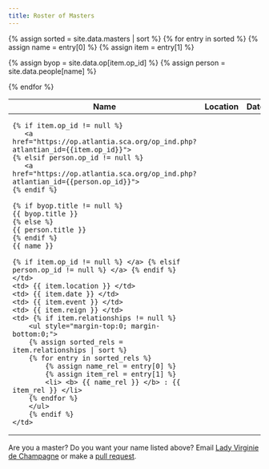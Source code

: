 ```yaml
---
title: Roster of Masters
---
```


<table class="pure-table pure-table-bordered sortable" width="100%">
<thead>
<tr>
   <th> Name </th>
   <th> Location </th>
   <th> Date </th>
   <th> Event </th>
   <th> Reign </th>
   <th> Relationships </th>
</tr>
</thead>
<tbody>
{% assign sorted = site.data.masters | sort %}
{% for entry in sorted %}
{% assign name = entry[0] %}
{% assign item = entry[1] %}
   
{% assign byop = site.data.op[item.op_id] %}
{% assign person = site.data.people[name] %}
<tr>
  <td>
     
    {% if item.op_id != null %}
       <a href="https://op.atlantia.sca.org/op_ind.php?atlantian_id={{item.op_id}}">
    {% elsif person.op_id != null %}
       <a href="https://op.atlantia.sca.org/op_ind.php?atlantian_id={{person.op_id}}">
    {% endif %}
    
    {% if byop.title != null %} 
    {{ byop.title }}
    {% else %}
    {{ person.title }}
    {% endif %}
    {{ name }}

    {% if item.op_id != null %} </a> {% elsif person.op_id != null %} </a> {% endif %}
    </td>
    <td> {{ item.location }} </td>
    <td> {{ item.date }} </td>
    <td> {{ item.event }} </td>
    <td> {{ item.reign }} </td>
    <td> {% if item.relationships != null %}
        <ul style="margin-top:0; margin-bottom:0;">
        {% assign sorted_rels = item.relationships | sort %}
        {% for entry in sorted_rels %}
            {% assign name_rel = entry[0] %}
            {% assign item_rel = entry[1] %}
            <li> <b> {{ name_rel }} </b> : {{ item_rel }} </li>
        {% endfor %}
        </ul>
        {% endif %}
    </td>
</tr>
{% endfor %}
</tbody>
</table>

Are you a master?  Do you want your name listed above?  Email [Lady Virginie de Champagne](mailto:vvdelaitre@gmail.com) or make a [pull request](https://github.com/academie-de-espee/academie-de-espee.github.io/pulls).

<script src="/js/sorttable.js"></script>
